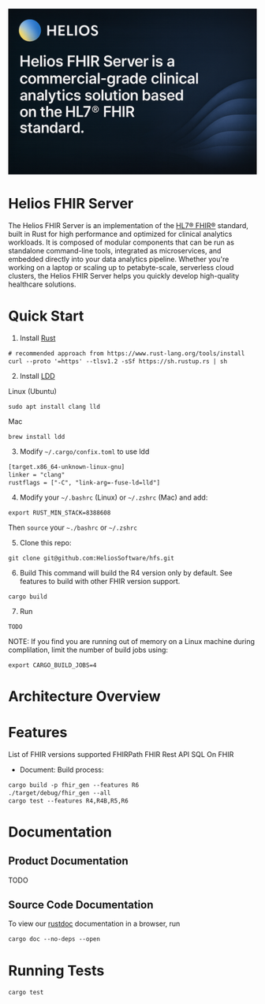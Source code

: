 [![Helios FHIR Server](https://github.com/HeliosSoftware/hfs/blob/main/github-banner.png)](https://heliossoftware.com)

# Helios FHIR Server

The Helios FHIR Server is an implementation of the [HL7® FHIR®](https://hl7.org/fhir) standard, built in Rust for high performance and optimized for clinical analytics workloads. It is composed of modular components that can be run as standalone command-line tools, integrated as microservices, and embedded directly into your data analytics pipeline. Whether you're working on a laptop or scaling up to petabyte-scale, serverless cloud clusters, the Helios FHIR Server helps you quickly develop high-quality healthcare solutions.


# Quick Start

1. Install [Rust](https://www.rust-lang.org/tools/install)
```
# recommended approach from https://www.rust-lang.org/tools/install
curl --proto '=https' --tlsv1.2 -sSf https://sh.rustup.rs | sh
```

2. Install [LDD](https://lld.llvm.org/)

Linux (Ubuntu)
```
sudo apt install clang lld
```
Mac
```
brew install ldd
```
3.  Modify `~/.cargo/confix.toml` to use ldd
```
[target.x86_64-unknown-linux-gnu]
linker = "clang"
rustflags = ["-C", "link-arg=-fuse-ld=lld"]
```
4.  Modify your `~/.bashrc` (Linux) or `~/.zshrc` (Mac) and add:
````
export RUST_MIN_STACK=8388608
````
Then `source` your `~./bashrc` or `~/.zshrc`

5.  Clone this repo:
```
git clone git@github.com:HeliosSoftware/hfs.git
```
6.  Build
This command will build the R4 version only by default.  See features to build with other FHIR version support.
```
cargo build
```
7.  Run
```
TODO
```

NOTE:  If you find you are running out of memory on a Linux machine during complilation, limit the number of build jobs using:
```
export CARGO_BUILD_JOBS=4
```

# Architecture Overview


# Features

List of FHIR versions supported
FHIRPath
FHIR Rest API
SQL On FHIR

- Document: Build process:
```
cargo build -p fhir_gen --features R6
./target/debug/fhir_gen --all
cargo test --features R4,R4B,R5,R6
```
# Documentation

## Product Documentation

TODO

## Source Code Documentation

To view our [rustdoc](https://doc.rust-lang.org/rustdoc/) documentation in a browser, run
```
cargo doc --no-deps --open
```
# Running Tests
```
cargo test
```
